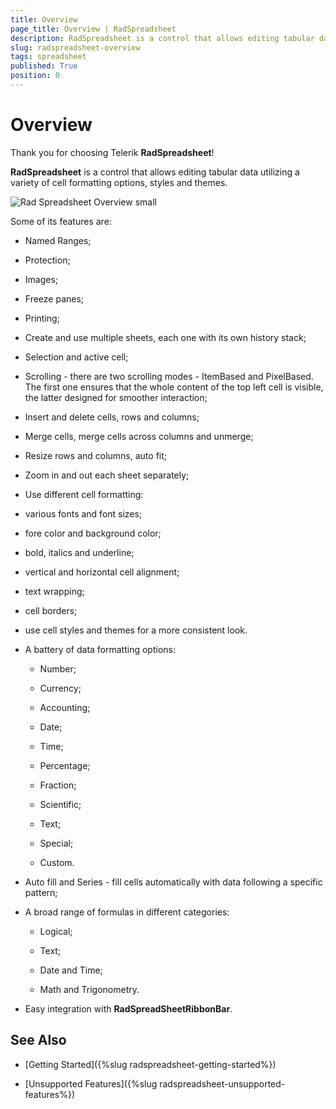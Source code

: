 ```yaml
---
title: Overview
page_title: Overview | RadSpreadsheet
description: RadSpreadsheet is a control that allows editing tabular data utilizing a variety of cell formatting options, styles and themes.
slug: radspreadsheet-overview
tags: spreadsheet
published: True
position: 0
---
```


# Overview
 

Thank you for choosing Telerik __RadSpreadsheet__!

__RadSpreadsheet__ is a control that allows editing tabular data utilizing a variety of cell formatting options, styles and themes. 

![Rad Spreadsheet Overview small](images/RadSpreadsheet_Overview_small.png)

Some of its features are:

* Named Ranges;

* Protection;

* Images;

* Freeze panes;

* Printing;

* Create and use multiple sheets, each one with its own history stack;

* Selection and active cell;

* Scrolling - there are two scrolling modes - ItemBased and PixelBased. 
        	The first one ensures that the whole content of the top left cell is visible, the latter designed for smoother interaction;

* Insert and delete cells, rows and columns;

* Merge cells, merge cells across columns and unmerge;

* Resize rows and columns, auto fit;

* Zoom in and out each sheet separately;

* Use different cell formatting:

* various fonts and font sizes;

* fore color and background color;

* bold, italics and underline;

* vertical and horizontal cell alignment;

* text wrapping;

* cell borders;

* use cell styles and themes for a more consistent look.

* A battery of data formatting options:

    - Number;

    - Currency;

    - Accounting;

    - Date;

    - Time;

    - Percentage;

    - Fraction;

    - Scientific;

    - Text;

    - Special;

    - Custom.

* Auto fill and Series - fill cells automatically with data following a specific pattern;

* A broad range of formulas in different categories:

    - Logical;

    - Text;

    - Date and Time;

    - Math and Trigonometry.

* Easy integration with __RadSpreadSheetRibbonBar__.

## See Also

 * [Getting Started]({%slug radspreadsheet-getting-started%})

 * [Unsupported Features]({%slug radspreadsheet-unsupported-features%})
